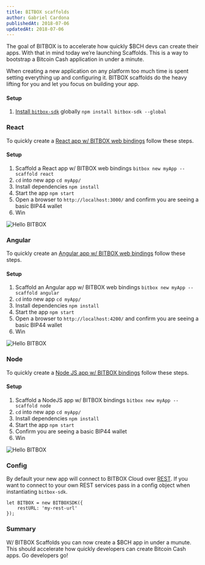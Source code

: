 ```yaml
---
title: BITBOX scaffolds
author: Gabriel Cardona
publishedAt: 2018-07-06
updatedAt: 2018-07-06
---
```


The goal of BITBOX is to accelerate how quickly $BCH devs can create their apps. With that in mind today we’re launching Scaffolds. This is a way to bootstrap a Bitcoin Cash application in under a minute.

When creating a new application on any platform too much time is spent setting everything up and configuring it. BITBOX scaffolds do the heavy lifting for you and let you focus on building your app.

#### Setup

1.  [Install `bitbox-sdk`](https://www.npmjs.com/package/bitbox-sdk) globally
    `npm install bitbox-sdk --global`

### React

To quickly create a [React app w/ BITBOX web bindings](https://github.com/Bitcoin-com/bitbox-scaffold-react) follow these steps.

#### Setup

1.  Scaffold a React app w/ BITBOX web bindings
    `bitbox new myApp --scaffold react`
2.  `cd` into new app
    `cd myApp/`
3.  Install dependencies
    `npm install`
4.  Start the app
    `npm start`
5.  Open a browser to `http://localhost:3000/` and confirm you are seeing a basic BIP44 wallet
6.  Win

![Hello BITBOX](/images/bip44.png)

### Angular

To quickly create an [Angular app w/ BITBOX web bindings](https://github.com/Bitcoin-com/bitbox-scaffold-angular) follow these steps.

#### Setup

1.  Scaffold an Angular app w/ BITBOX web bindings
    `bitbox new myApp --scaffold angular`
2.  `cd` into new app
    `cd myApp/`
3.  Install dependencies
    `npm install`
4.  Start the app
    `npm start`
5.  Open a browser to `http://localhost:4200/` and confirm you are seeing a basic BIP44 wallet
6.  Win

![Hello BITBOX](/images/bip44.png)

### Node

To quickly create a [Node JS app w/ BITBOX bindings](https://github.com/Bitcoin-com/bitbox-scaffold-node) follow these steps.

#### Setup

1.  Scaffold a NodeJS app w/ BITBOX bindings
    `bitbox new myApp --scaffold node`
2.  `cd` into new app
    `cd myApp/`
3.  Install dependencies
    `npm install`
4.  Start the app
    `npm start`
5.  Confirm you are seeing a basic BIP44 wallet
6.  Win

![Hello BITBOX](/images/nodebip44.png)

### Config

By default your new app will connect to BITBOX Cloud over [REST](https://rest.bitcoin.com/). If you want to connect to your own REST services pass in a config object when instantiating `bitbox-sdk`.

```
let BITBOX = new BITBOXSDK({
    restURL: 'my-rest-url'
});
```

### Summary

W/ BITBOX Scaffolds you can now create a $BCH app in under a munute. This should accelerate how quickly developers can create Bitcoin Cash apps. Go developers go!
